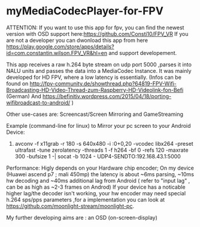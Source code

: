 # myMediaCodecPlayer-for-FPV


ATTENTION: If you want to use this app for fpv, you can find the newest version with OSD support here:https://github.com/Consti10/FPV_VR
If you are not a developer you can dwonload this app from here https://play.google.com/store/apps/details?id=com.constantin.wilson.FPV_VR&hl=en and support developement.


This app receives a raw h.264 byte stream on udp port 5000 ,parses it into NALU units and passes the data into a MediaCodec Instance.
It was mainly developed for HD FPV, where a low latency is essentially.
(Infos can be found on 
http://fpv-community.de/showthread.php?64819-FPV-Wifi-Broadcasting-HD-Video-Thread-zum-Raspberry-HD-Videolink-fon-Befi (German)
And https://befinitiv.wordpress.com/2015/04/18/porting-wifibroadcast-to-android/ )

Other use-cases are: Screencast/Screen Mirroring and GameStreaming 

Example (command-line for linux) to Mirror your pc screen to your Android Device:

1) avconv -f x11grab -r 180 -s 640x480 -i :0+0,20 -vcodec libx264 -preset ultrafast -tune zerolatency -threads 1 -f h264 -bf 0 -refs 120  -maxrate 300 -bufsize 1  -| socat -b 1024 - UDP4-SENDTO:192.168.43.1:5000

Performance: Higly depends on your Hardware chip encoder;
On my device (Huawei ascend p7 ; mali 450mp) the latency is about ~6ms parsing, ~10ms hw decoding and ~40ms additional lag from Android ( refer to "input lag" , can be as high as ~2-3 frames on Androd)
If your device has a  noticable higher lag/the decoder isn't working, your hw encoder may need special h.264 sps/pps parameters ,for a implementation you can look at https://github.com/moonlight-stream/moonlight-pc.


My further developing aims are : an OSD (on-screen-display)






